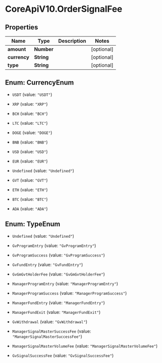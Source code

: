 # CoreApiV10.OrderSignalFee

## Properties
Name | Type | Description | Notes
------------ | ------------- | ------------- | -------------
**amount** | **Number** |  | [optional] 
**currency** | **String** |  | [optional] 
**type** | **String** |  | [optional] 


<a name="CurrencyEnum"></a>
## Enum: CurrencyEnum


* `USDT` (value: `"USDT"`)

* `XRP` (value: `"XRP"`)

* `BCH` (value: `"BCH"`)

* `LTC` (value: `"LTC"`)

* `DOGE` (value: `"DOGE"`)

* `BNB` (value: `"BNB"`)

* `USD` (value: `"USD"`)

* `EUR` (value: `"EUR"`)

* `Undefined` (value: `"Undefined"`)

* `GVT` (value: `"GVT"`)

* `ETH` (value: `"ETH"`)

* `BTC` (value: `"BTC"`)

* `ADA` (value: `"ADA"`)




<a name="TypeEnum"></a>
## Enum: TypeEnum


* `Undefined` (value: `"Undefined"`)

* `GvProgramEntry` (value: `"GvProgramEntry"`)

* `GvProgramSuccess` (value: `"GvProgramSuccess"`)

* `GvFundEntry` (value: `"GvFundEntry"`)

* `GvGmGvtHolderFee` (value: `"GvGmGvtHolderFee"`)

* `ManagerProgramEntry` (value: `"ManagerProgramEntry"`)

* `ManagerProgramSuccess` (value: `"ManagerProgramSuccess"`)

* `ManagerFundEntry` (value: `"ManagerFundEntry"`)

* `ManagerFundExit` (value: `"ManagerFundExit"`)

* `GvWithdrawal` (value: `"GvWithdrawal"`)

* `ManagerSignalMasterSuccessFee` (value: `"ManagerSignalMasterSuccessFee"`)

* `ManagerSignalMasterVolumeFee` (value: `"ManagerSignalMasterVolumeFee"`)

* `GvSignalSuccessFee` (value: `"GvSignalSuccessFee"`)





